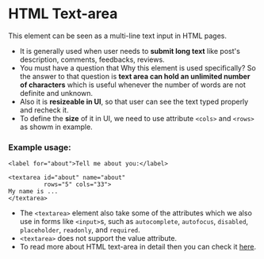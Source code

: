 
# HTML Text-area

This element can be seen as a multi-line text input in HTML pages.

- It is generally used when user needs to **submit long text** like  post's description, comments, feedbacks, reviews.
- You must have a question that Why this element is used specifically? So the answer to that question is **text area can hold an unlimited number of characters** which is useful whenever the number of words are not definite and unknown.
- Also it is **resizeable in UI**, so that user can see the text typed properly and recheck it.
- To define the **size** of it in UI, we need to use attribute `<cols>` and `<rows>` as showm in example.
### Example usage:

```
<label for="about">Tell me about you:</label>

<textarea id="about" name="about"
          rows="5" cols="33">
My name is ...
</textarea>
```

- The `<textarea>` element also take some of the attributes which we also use in forms like `<input>`s, such as `autocomplete`, `autofocus`, `disabled`, `placeholder`, `readonly`, and `required`.
- `<textarea>` does not support the value attribute.
- To read more about HTML text-area in detail then you can check it [here](https://developer.mozilla.org/en-US/docs/Web/HTML/Element/textarea).

